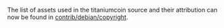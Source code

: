 The list of assets used in the titaniumcoin source and their attribution can now be found in [contrib/debian/copyright](../contrib/debian/copyright).
